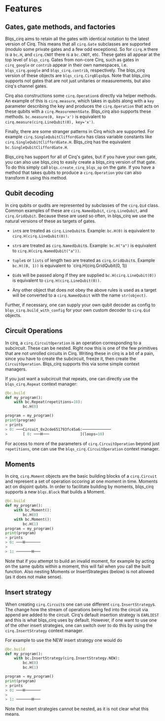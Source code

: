 # Features

## Gates, gate methods, and factories

Blqs_cirq aims to retain all the gates with identical notation to the
latest version of Cirq.  This means that all `cirq.Gate` subclasses
are supported (modulo some private gates and a few odd exceptions).
So for `cirq.H` there is a `bc.H`, and `cirq.CNOT` there is a `bc.CNOT`,
etc.  These gates all appear at the top level of `blqs_cirq`. Gates from
non-core Cirq, such as gates in `cirq_google` or `contrib` appear in
their own namespaces, i.e. `blqs_cirq.google` and `blqs_cirq.contrib`,
respectively.  The blqs_cirq version of these objects are `blqs_cirq.CirqBlqsOp`s.
Note that blqs_cirq supports not gates that are not just unitaries or measurements,
but also cirq's channel gates.

Cirq also constructions some `cirq.Operation`s directly via helper methods.
An example of this is `cirq.measure`, which takes in qubits along with a `key`
parameter describing the key and produces the `cirq.Operation` that acts on
these qubits with a `cirq.MeasurementGate`.  Blqs_cirq also supports these
methods.  `bc.measure(0, key='x')` is equivalent to `cirq.measure(cirq.LineQubit(0), key='x')`.

Finally, there are some stranger patterns in Cirq which are supported. For example
`cirq.SingleQubitCliffordGate` has class variable constants like
`cirq.SingleQubitCliffordGate.H`.  Blqs_cirq has the equivalent `bc.SingleQubitCliffordGate.H`.

Blqs_cirq has support for all of Cirq's gates, but if you have your own gate,
you can also use blqs_cirq to easily create a blqs_cirq version of that gate.
To do this simply call `blqs.create_cirq_blqs_op` on the gate. If you have a method
that takes qubits to produce a `cirq.Operation` you can also transform it using this
method.

## Qubit decoding

In cirq qubits or qudits are represented by subclasses of the `cirq.Qid` class.
Common examples of these are `cirq.NamedQubit`, `cirq.LineQubit`, and
`cirq.GridQubit`. Because these are used so often, in blqs_cirq we use
the natural versions of these as targets of gates.

* `int`s are treated as `cirq.LineQubit`s. Example: `bc.H(0)` is equivalent to `cirq.H(cirq.LineQubit(0))`.

* `str`s are treated as `cirq.NamedQubit`s. Example: `bc.H("a")` is equivalent to `cirq.H(cirq.NamedQubit("a"))`.

* `tuple`s or `lists` of length two are treated as `cirq.GridQubit`s. Example `bc.H((0, 1))` is equivalent to `cirq.H(cirq.GridQubit(0, 1))

* `Qid`s will be passed along if they are supplied `bc.H(cirq.LineQubit(0))` is equivalent to `cirq.H(cirq.LineQubit(0))`.

* Any other object that does not obey the above rules is used as a target will
be converted to a `cirq.NamedQubit` with the name `str(object)`.

Further, if necessary, one can supply your own qubit decoder as config to
`blqs_cirq.build_with_config` for your own custom decoder to `cirq.Qid` objects.

## Circuit Operations

In cirq, a `cirq.CircuitOperation` is an operation corresponding to a subcircuit.
These can be nested. Right now this is one of the few primitives that are not
unrolled circuits in Cirq.  Writing these in cirq is a bit of a pain, since
you have to create the subcircuit, freeze it, then create the `CircuitOperation`.
Blqs_cirq supports this via some simple context managers.

If you just want a subcircuit that repeats, one can directly use the `blqs_cirq.Repeat`
context manager:
```python
@bc.build
def my_program():
    with bc.Repeat(repetitions=10):
        bc.H(0)

program = my_program()
print(program)
> prints
> 0: ───Circuit_0x2cde651793fc45a6:─────────────
>       [ 0: ───H───              ](loops=10)
```
For access to more of the parameters of `cirq.CircuitOperation` beyond just
`repetitions`, one can use the `blqs_cirq.CircuitOperation` context manager.

## Moments

In cirq, `cirq.Moment` objects are the basic building blocks of a `cirq.Circuit` and
represent a set of operation occoring at one moment in time.  Moments act on disjoint
qubits.  In order to facilitate building by moments, blqs_cirq supports a new
`blqs.Block` that builds a Moment.

```python
@bc.build
def my_program():
    with bc.Moment():
        bc.H(0)
    with bc.Moment():
        bc.H(1)
program = my_program()
print(program)
> prints
> 0: ───H───────
>
> 1: ───────H───
```
Note that if you attempt to build an invalid moment, for example by acting on 
the same qubits within a moment, this will fail when you call the built function.  Also
nesting Moments or InsertStrategies (below) is not allowed (as it does not make sense).

## Insert strategy

When creating `cirq.Circuit`s one can use different `cirq.InsertStrategy`s. The
change how the stream of operations being fed into the circuit via append are
added to the circuit. Cirq's default insertion strategy is `EARLIEST` and this
is what blqs_cirq uses by default. However, if one want to use one of the other
insert strategies, one can switch over to do this by using the `cirq.InsertStrategy`
context manager.

For example to use the NEW insert strategy one would do
```python
@bc.build
def my_program():
    with bc.InsertStrategy(cirq.InsertStrategy.NEW):
        bc.H(0)
        bc.H(1)

program = my_program()
print(program)
> prints
> 0: ───H───────
>
> 1: ───────H───
```
Note that insert strategies cannot be nested, as it is not clear what this
means.
